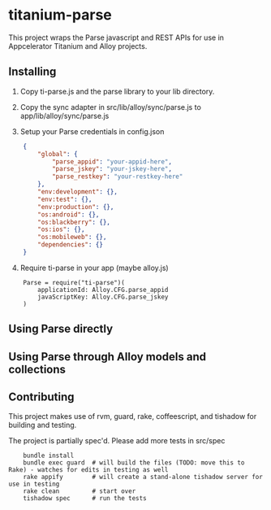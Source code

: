 # titanium-parse

This project wraps the Parse javascript and REST APIs for use in Appcelerator Titanium and Alloy projects.

## Installing

1) Copy ti-parse.js and the parse library to your lib directory.

2) Copy the sync adapter in src/lib/alloy/sync/parse.js to app/lib/alloy/sync/parse.js

3) Setup your Parse credentials in config.json

```json
    {
        "global": {
            "parse_appid": "your-appid-here",
            "parse_jskey": "your-jskey-here",
            "parse_restkey": "your-restkey-here"
        }, 
        "env:development": {}, 
        "env:test": {}, 
        "env:production": {}, 
        "os:android": {},
        "os:blackberry": {},
        "os:ios": {},
        "os:mobileweb": {},
        "dependencies": {}
    }
```

4) Require ti-parse in your app (maybe alloy.js)
```
    Parse = require("ti-parse")(
        applicationId: Alloy.CFG.parse_appid
        javaScriptKey: Alloy.CFG.parse_jskey
    )
```

## Using Parse directly



## Using Parse through Alloy models and collections



## Contributing

This project makes use of rvm, guard, rake, coffeescript, and tishadow for building and testing.

The project is partially spec'd. Please add more tests in src/spec

```
    bundle install
    bundle exec guard  # will build the files (TODO: move this to Rake) - watches for edits in testing as well
    rake appify        # will create a stand-alone tishadow server for use in testing
    rake clean         # start over
    tishadow spec      # run the tests
```
